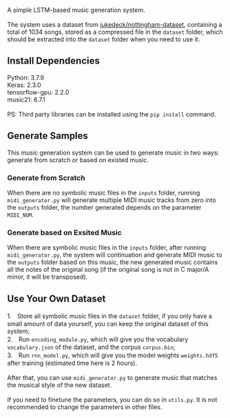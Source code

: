 A simple LSTM-based music generation system.\
\
The system uses a dataset from [jukedeck/nottingham-dataset](https://github.com/jukedeck/nottingham-dataset), containing a total of 1034 songs, stored as a compressed file in the `dataset` folder, which should be extracted into the `dataset` folder when you need to use it.

## Install Dependencies
Python: 3.7.9\
Keras: 2.3.0\
tensorflow-gpu: 2.2.0\
music21: 6.7.1\
\
PS: Third party libraries can be installed using the `pip install` command.

## Generate Samples
This music generation system can be used to generate music in two ways: generate from scratch or based on existed music.

### Generate from Scratch
When there are no symbolic music files in the `inputs` folder, running `midi_generator.py` will generate multiple MIDI music tracks from zero into the `outputs` folder, the number generated depends on the parameter `MIDI_NUM`.

### Generate based on Exsited Music
When there are symbolic music files in the `inputs` folder, after running `midi_generator.py`, the system will continuation and generate MIDI music to the `outputs` folder based on this music, the new generated music contains all the notes of the original song (if the original song is not in C major/A minor, it will be transposed).

## Use Your Own Dataset
1.　Store all symbolic music files in the `dataset` folder, if you only have a small amount of data yourself, you can keep the original dataset of this system;\
2.　Run `encoding_module.py`, which will give you the vocabulary `vocabulary.json` of the dataset, and the corpus `corpus.bin`; \
3.　Run `rnn_model.py`, which will give you the model weights `weights.hdf5` after training (estimated time here is 2 hours).\
\
After that, you can use `midi_generator.py` to generate music that matches the musical style of the new dataset. \
\
If you need to finetune the parameters, you can do so in `utils.py`. It is not recommended to change the parameters in other files.
